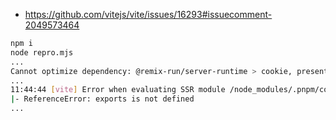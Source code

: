 - https://github.com/vitejs/vite/issues/16293#issuecomment-2049573464

```sh
npm i
node repro.mjs
...
Cannot optimize dependency: @remix-run/server-runtime > cookie, present in 'ssr.optimizeDeps.include'
...
11:44:44 [vite] Error when evaluating SSR module /node_modules/.pnpm/cookie@0.6.0/node_modules/cookie/index.js?v=d28f1a6d:
|- ReferenceError: exports is not defined
...
```

